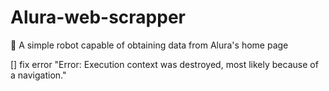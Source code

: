 # Alura-web-scrapper
🎉 A simple robot capable of obtaining data from Alura's home page

[] fix error "Error: Execution context was destroyed, most likely because of a navigation."